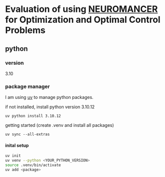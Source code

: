 # Evaluation of using [NEUROMANCER](https://github.com/pnnl/neuromancer/tree/master) for Optimization and Optimal Control Problems

## python

### version
3.10

### package manager
I am using [uv](https://docs.astral.sh/uv/#__tabbed_1_2) to manage python packages.

if not installed, install python version 3.10.12
```
uv python install 3.10.12
```

getting started (create .venv and install all packages)
```
uv sync --all-extras
```




#### inital setup
```bash
uv init
uv venv --python <YOUR_PYTHON_VERSION>
source .venv/bin/activate
uv add <package>
```
